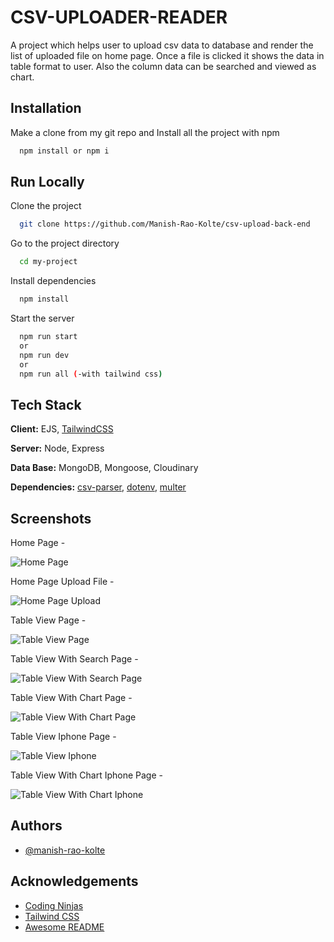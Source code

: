 # CSV-UPLOADER-READER

A project which helps user to upload csv data to database and render the list of uploaded file on home page. Once a file is clicked it shows the data in table format to user. Also the column data can be searched and viewed as chart.

## Installation

Make a clone from my git repo and Install all the project with npm

```bash
  npm install or npm i

```

## Run Locally

Clone the project

```bash
  git clone https://github.com/Manish-Rao-Kolte/csv-upload-back-end
```

Go to the project directory

```bash
  cd my-project
```

Install dependencies

```bash
  npm install
```

Start the server

```bash
  npm run start
  or
  npm run dev
  or
  npm run all (-with tailwind css)
```

## Tech Stack

**Client:** EJS, [TailwindCSS](https://tailwindcss.com/)

**Server:** Node, Express

**Data Base:** MongoDB, Mongoose, Cloudinary

**Dependencies:** [csv-parser](https://www.npmjs.com/package/csv-parser), [dotenv](https://www.npmjs.com/package/dotenv), [multer](https://www.npmjs.com/package/multer)

## Screenshots

Home Page -

![Home Page](https://github.com/Manish-Rao-Kolte/csv-upload-back-end/blob/main/public/screenshots/home_page.png?raw=true)

Home Page Upload File -

![Home Page Upload](https://github.com/Manish-Rao-Kolte/csv-upload-back-end/blob/main/public/screenshots/home_page_upload.png?raw=true)

Table View Page -

![Table View Page](https://github.com/Manish-Rao-Kolte/csv-upload-back-end/blob/main/public/screenshots/table_view.png?raw=true)

Table View With Search Page -

![Table View With Search Page](https://github.com/Manish-Rao-Kolte/csv-upload-back-end/blob/main/public/screenshots/table_view_search.png?raw=true)

Table View With Chart Page -

![Table View With Chart Page](https://github.com/Manish-Rao-Kolte/csv-upload-back-end/blob/main/public/screenshots/table_with_chart.png?raw=true)

Table View Iphone Page -

![Table View Iphone](https://github.com/Manish-Rao-Kolte/csv-upload-back-end/blob/main/public/screenshots/table_view_iphone.png?raw=true)

Table View With Chart Iphone Page -

![Table View With Chart Iphone](https://github.com/Manish-Rao-Kolte/csv-upload-back-end/blob/main/public/screenshots/table_view_chart_iphone.png?raw=true)

## Authors

-   [@manish-rao-kolte](https://github.com/Manish-Rao-Kolte?tab=repositories)

## Acknowledgements

-   [Coding Ninjas](https://www.codingninjas.com/)
-   [Tailwind CSS](https://tailwindcss.com/)
-   [Awesome README](https://github.com/matiassingers/awesome-readme)
